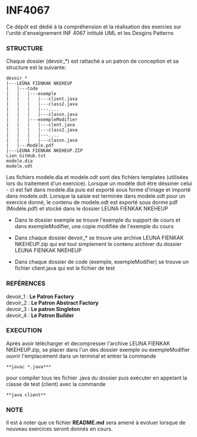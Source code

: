 # INF4067

Ce dépôt est dédié à la compréhension et la réalisation des exercies sur l'unité d'enseignement INF 4067 intitulé UML et les Desgins Patterns

### STRUCTURE

Chaque dossier (devoir_*) est rattaché a un patron de conception et sa structure est la suivante:

  ```
  devoir_*
  |---LEUNA FIENKAK NKEHEUP  
  |   |---Code  
  |   |   |---exemple  
  |   |   |   |---client.java  
  |   |   |   |---class2.java  
  |   |   |   |---....  
  |   |   |   |---classn.java  
  |   |   |---exempleModifier  
  |   |   |   |---clent.java  
  |   |   |   |---class2.java  
  |   |   |   |---....  
  |   |   |   |---classn.java  
  |   |---Modèle.pdf  
  |---LEUNA FIENKAK NKEHEUP.ZIP  
  Lien GitHub.txt  
  modele.dia
  modele.odt
 ```
Les fichiers modele.dia et modele.odt sont des fichiers templates (utilisées lors du traitement d'un exercice). Lorsque un modèle doit être déssiner
celui - ci est fait dans modele.dia puis est exporté sous forme d'image et importé dans modele.odt. Lorsque la saisie est terminée dans modele.odt pour un exercice donné,
le contenu de modele.odt est exporté sous dorme pdf (Modèle.pdf) et stocké dans le dossier LEUNA FIENKAK NKEHEUP

- Dans le dossier exemple se trouve l'exemple du support de cours et dans exempleModifier, une copie modifiée de l'exemple du cours

- Dans chaque dossier devoir_* se trouve une archive LEUNA FIENKAK NKEHEUP.zip qui est tout simplement le contenu archiver du dossier LEUNA FIENKAK NKEHEUP

- Dans chaque dossier de code (exemple, exempleModifier) se trouve un fichier client.java qui est le fichier de test

### REFÉRENCES

devoir_1  : **Le Patron Factory**  
devoir_2  : **Le Patron Abstract Factory**  
devoir_3  : **Le patron Singleton**  
devoir_4  : **Le Patron Builder**  

### EXECUTION

Après avoir télécharger et decompresser l'archive LEUNA FIENKAK NKEHEUP.zip, se placer dans l'un des dossier exemple ou exempleModifier
ouvrir l'emplacement dans un terminal et entrer la commande
 ```
**javac *.java***
 ```
pour compiler tous les fichier .java du dossier
puis exécuter en appelant la classe de test (client) avec la commande 
```
**java client**
 ```

### NOTE

Il est à noter que ce fichier **README.md** sera amené à evoluer lorsque de nouveau exercices seront donnés en cours.
